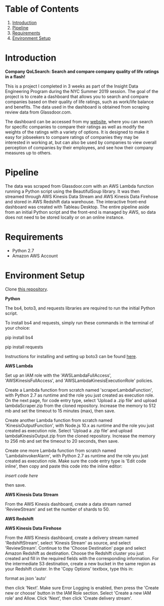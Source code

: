 # Table of Contents
1. [Introduction](README.md#Introduction)
2. [Pipeline](README.md#Pipeline)
3. [Requirements](README.md#Requirements)
4. [Environment Setup](README.md#Environment%20Setup)


# Introduction
**Company QoLSearch: Search and compare company quality of life ratings in a flash!**

This is a project I completed in 3 weeks as part of the Insight Data Engineering Program during the NYC Summer 2019 session. The goal of the project is to create a dashboard that allows you to search and compare companies based on their quality of life ratings, such as work/life balance and benefits. The data used in the dashboard is obtained from scraping review data from Glassdoor.com. 

The dashboard can be accessed from my [website](makedatawork.us), where you can search for specific companies to compare their ratings as well as modify the weights of the ratings with a variety of options. It is designed to make it easy for jobseekers to compare ratings of companies they may be interested in working at, but can also be used by companies to view overall perception of companies by their employees, and see how their company measures up to others.


# Pipeline

The data was scraped from Glassdoor.com with an AWS Lambda function running a Python script using the BeautifulSoup library. It was then streamed through AWS Kinesis Data Stream and AWS Kinesis Data Firehose and stored in AWS Redshift data warehouse. The interactive front-end dashboard was created with Tableau Desktop. The entire pipeline aside from an initial Python script and the front-end is managed by AWS, so data does not need to be stored locally or on an online instance.




# Requirements

* Python 2.7
* Amazon AWS Account


# Environment Setup

Clone [this repository](https://github.com/dc3033/Company-QoLSearch).

**Python**

The bs4, boto3, and requests libraries are required to run the initial Python script.

To install bs4 and requests, simply run these commands in the terminal of your choice:

pip install bs4

pip install requests

Instructions for installing and setting up boto3 can be found [here](https://pypi.org/project/boto3/).

**AWS Lambda**

Set up an IAM role with the 'AWSLambdaFullAccess', 'AWSKinesisFullAccess', and 'AWSLambdaKinesisExecutionRole' policies.

Create a Lambda function from scratch named 'scraperLambdaFunction', with Python 2.7 as runtime and the role you just created as execution role. On the next page, for code entry type, select 'Upload a .zip file' and upload lambdaScraper.zip from the cloned repository. Increase the memory to 512 mb and set the timeout to 15 minutes (max), then save.

Create another Lambda function from scratch named 'KinesisOutputFunction', with Node.js 10.x as runtime and the role you just created as execution role. Select 'Upload a .zip file' and upload lambdaKinesisOutput.zip from the cloned repository. Increase the memory to 256 mb and set the timeout to 20 seconds, then save.

Create one more Lambda function from scratch named 'LambdaInvokerAlarm', with Python 2.7 as runtime and the role you just created as execution role. Make sure the code entry type is 'Edit code inline', then copy and paste this code into the inline editor:

*insert code here*

then save.

**AWS Kinesis Data Stream**

From the AWS Kinesis dashboard, create a data stream named 'ReviewStream' and set the number of shards to 50.

**AWS Redshift**


**AWS Kinesis Data Firehose**

From the AWS Kinesis dashboard, create a delivery stream named 'RedshiftStream', select 'Kinesis Stream' as source, and select 'ReviewStream'. Continue to the 'Choose Destination' page and select Amazon Redshift as destination. Choose the Redshift cluster you just created and fill in the required fields with the corresponding information. For the intermediate S3 destination, create a new bucket in the same region as your Redshift cluster. In the 'Copy Options' textbox, type this in:

format as json 'auto'

then click 'Next'. Make sure Error Logging is enabled, then press the 'Create new or choose' button in the IAM Role section. Select 'Create a new IAM role' and Allow. Click 'Next', then click 'Create delivery stream'.
